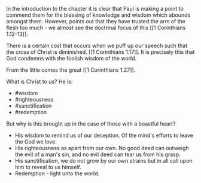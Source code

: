 In the introduction to the chapter it is clear that Paul is making a point to commend them for the blessing of knowledge and wisdom which abounds amongst them. However, points out that they have trusted the arm of the flesh too much - we almost see the doctrinal focus of this [[1 Corinthians 1.12-13]].

There is a certain cost that occurs when we puff up our speech such that the cross of Christ is diminished. [[1 Corinthians 1.17]]. It is precisely this that God condemns with the foolish wisdom of the world. 

From the little comes the great [[1 Corinthians 1.27]].

What is Christ to us? He is:
* #wisdom
* #righteousness
* #sanctification
* #redemption

But why is this brought up in the case of those with a boastful heart?
* His wisdom to remind us of our deception. Of the mind's efforts to leave the God we love.
* His righteousness as apart from our own. No good deed can outweigh the evil of a man's sin, and no evil deed can tear us from his grasp.
* His sanctification, we do not grow by our own strains but in all call upon him to reveal to us himself.
* Redemption - light unto the world.